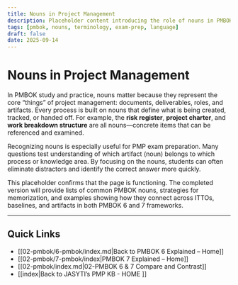 ```yaml
---
title: Nouns in Project Management
description: Placeholder content introducing the role of nouns in PMBOK terminology and study
tags: [pmbok, nouns, terminology, exam-prep, language]
draft: false
date: 2025-09-14
---
```


# Nouns in Project Management

In PMBOK study and practice, nouns matter because they represent the core “things” of project management: documents, deliverables, roles, and artifacts. Every process is built on nouns that define what is being created, tracked, or handed off. For example, the **risk register**, **project charter**, and **work breakdown structure** are all nouns—concrete items that can be referenced and examined.  

Recognizing nouns is especially useful for PMP exam preparation. Many questions test understanding of which artifact (noun) belongs to which process or knowledge area. By focusing on the nouns, students can often eliminate distractors and identify the correct answer more quickly.  

This placeholder confirms that the page is functioning. The completed version will provide lists of common PMBOK nouns, strategies for memorization, and examples showing how they connect across ITTOs, baselines, and artifacts in both PMBOK 6 and 7 frameworks.

---
## Quick Links
- [[02-pmbok/6-pmbok/index.md|Back to PMBOK 6 Explained – Home]]
- [[02-pmbok/7-pmbok/index|PMBOK 7 Explained – Home]]
- [[02-pmbok/index.md|02-PMBOK 6 & 7 Compare and Contrast]]
- [[index|Back to JASYTI’s PMP KB - HOME ]]